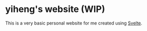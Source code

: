 # yiheng's website (WIP)

This is a very basic personal website for me created using [Svelte](https://svelte.dev/).
